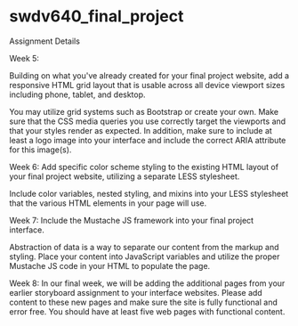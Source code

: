 # swdv640_final_project
Assignment Details

Week 5: 

Building on what you've already created for your final project website, add a responsive HTML grid layout that is usable across all device viewport sizes including phone, tablet, and desktop.

You may utilize grid systems such as Bootstrap or create your own.  Make sure that the CSS media queries you use correctly target the viewports and that your styles render as expected.  In addition, make sure to include at least a logo image into your interface and include the correct ARIA attribute for this image(s).

Week 6:
Add specific color scheme styling to the existing HTML layout of your final project website, utilizing a separate LESS stylesheet.

Include color variables, nested styling, and mixins into your LESS stylesheet that the various HTML elements in your page will use. 

Week 7:
Include the Mustache JS framework into your final project interface.

Abstraction of data is a way to separate our content from the markup and styling.  Place your content into JavaScript variables and utilize the proper Mustache JS code in your HTML to populate the page.

Week 8:
In our final week, we will be adding the additional pages from your earlier storyboard assignment to your interface websites.  Please add content to these new pages and make sure the site is fully functional and error free.   You should have at least five web pages with functional content.